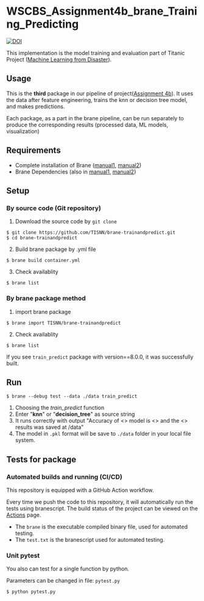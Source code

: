 # WSCBS_Assignment4b_brane_Training_Predicting

[![DOI](https://zenodo.org/badge/DOI/10.5281/zenodo.6612444.svg)](https://doi.org/10.5281/zenodo.6612444)

This implementation is the model training and evaluation part of Titanic Project ([Machine Learning from Disaster](https://www.kaggle.com/c/titanic/overview)).

## Usage
This is the **third** package in our pipeline of project([Assignment 4b](https://github.com/TISNN/WSCBS_Assignment4b)). It uses the data after feature engineering, trains the knn or decision tree model, and makes predictions.

Each package, as a part in the brane pipeline, can be run separately to produce the corresponding results (processed data, ML models, visualization)

## Requirements

- Complete installation of Brane ([manual1](https://wiki.enablingpersonalizedinterventions.nl/user-guide/software-engineers/installation.html), [manual2](https://wiki.enablingpersonalizedinterventions.nl/admins/installation/get-binaries.html))
- Brane Dependencies (also in [manual1](https://wiki.enablingpersonalizedinterventions.nl/user-guide/software-engineers/installation.html), [manual2](https://wiki.enablingpersonalizedinterventions.nl/admins/installation/get-binaries.html))

## Setup

### By source code (Git repository)

1. Download the source code by `git clone`
```shell
$ git clone https://github.com/TISNN/brane-trainandpredict.git
$ cd brane-trainandpredict
```
2. Build brane package by .yml file
```shell
$ brane build container.yml
```
3. Check availablity
```shell
$ brane list
```

### By brane package method

1. import brane package
```shell
$ brane import TISNN/brane-trainandpredict
```
2. Check availablity
```shell
$ brane list
```

If you see `train_predict` package with version==8.0.0, it was successfully built.

## Run
```shell
$ brane --debug test --data ./data train_predict
```
1. Choosing the *train_predict* function
2. Enter "**knn**" or "**decision_tree**" as source string
3. It runs correctly with output "Accuracy of <> model is <> and the <> results was saved at /data"
4. The model in `.pkl` format will be save to `./data` folder in your local file system.

## Tests for package
### Automated builds and running (CI/CD)
This repository is equipped with a GitHub Action workflow. 

Every time we push the code to this repository, it will automatically run the tests using branescript. The build status of the project can be viewed on the [Actions](https://github.com/TISNN/brane-trainandpredict/actions) page.

- The `brane` is the executable compiled binary file, used for automated testing.
- The `test.txt` is the branescript used for automated testing.

### Unit pytest
You also can test for a single function by python. 

Parameters can be changed in file: `pytest.py`
```shell
$ python pytest.py
```

